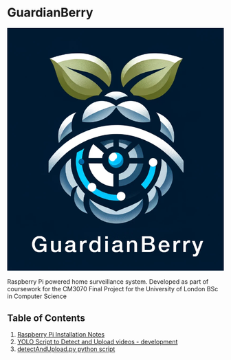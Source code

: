 # GuardianBerry
![GuardianBerry logo](logoWithText.png)

Raspberry Pi powered home surveillance system. Developed as part of coursework for the CM3070 Final Project for the University of London BSc in Computer Science

## Table of Contents
1. [Raspberry Pi Installation Notes](rpiInstallationNotes.md)
2. [YOLO Script to Detect and Upload videos - development](detectAndUploadDevelopment.md)
3. [detectAndUpload.py python script](detectAndUpload.py)

